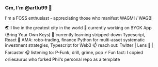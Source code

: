 ### Gm, I'm @artlu99 👋

I'm a FOSS enthusiast - appreciating those who manifest WAGMI / WAGBI

🌏 I live in the greatest city in the world
🔭 currently working on BYOK App (Bring Your Own Keys)
🌱 currently learning stripped-down Typescript, React
💬 AMA: robo-trading, finance Python for multi-asset systematic investment strategies, Typescript for Web3
📫 reach out: Twitter | Lens 🌿 | Farcaster
🎧 listening to: P-Funk, drill, grime, pop
⚡ Fun fact: I copied orliesaurus who forked Phil's personal repo as a template
